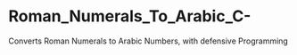 # Roman_Numerals_To_Arabic_C-
Converts Roman Numerals to Arabic Numbers, with defensive Programming
